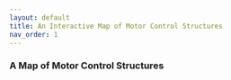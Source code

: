 ```yaml
---
layout: default
title: An Interactive Map of Motor Control Structures
nav_order: 1
---
```


### A Map of Motor Control Structures
